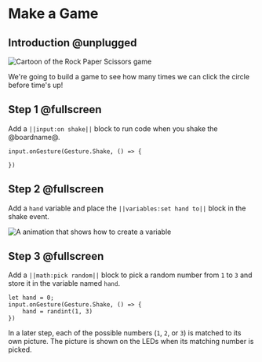 # Make a Game

## Introduction @unplugged

![Cartoon of the Rock Paper Scissors game](/static/mb/projects/a4-motion.png)

We're going to build a game to see how many times we can click the circle before time's up!

## Step 1 @fullscreen

Add a ``||input:on shake||`` block to run code when you shake the @boardname@.

```blocks
input.onGesture(Gesture.Shake, () => {

})
```

## Step 2 @fullscreen

Add a ``hand`` variable and place the ``||variables:set hand to||`` block in the shake event.

![A animation that shows how to create a variable](/static/mb/projects/rock-paper-scissors/newvar.gif)

## Step 3 @fullscreen

Add a ``||math:pick random||`` block to pick a random number from `1` to `3` and store it in the variable named ``hand``.

```blocks
let hand = 0;
input.onGesture(Gesture.Shake, () => {
    hand = randint(1, 3)
})
```

In a later step, each of the possible numbers (`1`, `2`, or `3`) is matched to its own picture. The picture is shown on the LEDs when its matching number is picked.
